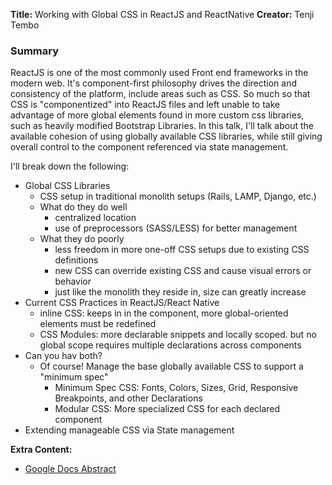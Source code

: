 **Title:** Working with Global CSS in ReactJS and ReactNative
**Creator:** Tenji Tembo

### Summary

ReactJS is one of the most commonly used Front end frameworks in the modern web. It's component-first philosophy drives the direction and consistency of the platform, include areas such as CSS. So much so that CSS is "componentized" into ReactJS files and left unable to take advantage of more global elements found in more custom css libraries, such as heavily modified Bootstrap Libraries. In this talk, I'll talk about the available cohesion of using globally available CSS libraries, while still giving overall control to the component referenced via state management.

I'll break down the following:
- Global CSS Libraries
  - CSS setup in traditional monolith setups (Rails, LAMP, Django, etc.)
  - What do they do well
    - centralized location
    - use of preprocessors (SASS/LESS) for better management
  - What they do poorly
    - less freedom in more one-off CSS setups due to existing CSS definitions
    - new CSS can override existing CSS and cause visual errors or behavior
    - just like the monolith they reside in, size can greatly increase
- Current CSS Practices in ReactJS/React Native
  - inline CSS: keeps in in the component, more global-oriented elements must be redefined
  - CSS Modules: more declarable snippets and locally scoped. but no global scope requires multiple declarations across components
- Can you hav both?
  - Of course! Manage the base globally available CSS to support a "minimum spec"
    - Minimum Spec CSS: Fonts, Colors, Sizes, Grid, Responsive Breakpoints, and other Declarations
    - Modular CSS: More specialized CSS for each declared component
- Extending manageable CSS via State management

**Extra Content:**
- [Google Docs Abstract](https://docs.google.com/a/mustwin.com/document/d/1PmNVh1d4tfO93mAtVJmc7RrdtSd4CKixE7Mfv_xMzLA/edit?usp=sharing)
